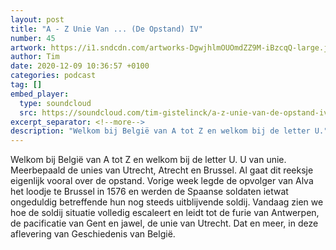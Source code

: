 ```yaml
---
layout: post
title: "A - Z Unie Van ... (De Opstand) IV"
number: 45
artwork: https://i1.sndcdn.com/artworks-DgwjhlmOUOmdZZ9M-iBzcqQ-large.jpg
author: Tim
date: 2020-12-09 10:36:57 +0100
categories: podcast
tag: []
embed_player:
  type: soundcloud
  src: https://soundcloud.com/tim-gistelinck/a-z-unie-van-de-opstand-iv
excerpt_separator: <!--more-->
description: "Welkom bij België van A tot Z en welkom bij de letter U."
---
```

Welkom bij België van A tot Z en welkom bij de letter U. U van unie. Meerbepaald de unies van Utrecht, Atrecht en Brussel. Al gaat dit reeksje eigenlijk vooral over de opstand. Vorige week legde de opvolger van Alva het loodje te Brussel in 1576 en werden de Spaanse soldaten ietwat ongeduldig betreffende hun nog steeds uitblijvende soldij. Vandaag zien we hoe de soldij situatie volledig escaleert en leidt tot de furie van Antwerpen, de pacificatie van Gent en jawel, de unie van Utrecht. Dat en meer, in deze aflevering van Geschiedenis van België.